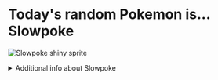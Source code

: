# Today's random Pokemon is... Slowpoke

![Slowpoke shiny sprite](https://raw.githubusercontent.com/PokeAPI/sprites/master/sprites/pokemon/shiny/79.png)

<details>
<summary>Additional info about Slowpoke</summary>

| srpite type | image |
|------|------|
| back_default | ![Slowpoke back_default sprite](https://raw.githubusercontent.com/PokeAPI/sprites/master/sprites/pokemon/back/79.png) |
| back_shiny | ![Slowpoke back_shiny sprite](https://raw.githubusercontent.com/PokeAPI/sprites/master/sprites/pokemon/back/shiny/79.png) |
| front_default | ![Slowpoke front_default sprite](https://raw.githubusercontent.com/PokeAPI/sprites/master/sprites/pokemon/79.png) | </details>
